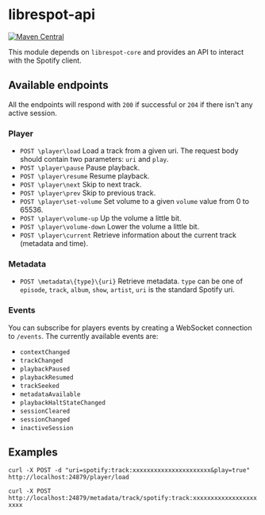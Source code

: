 # librespot-api
[![Maven Central](https://maven-badges.herokuapp.com/maven-central/xyz.gianlu.librespot/librespot-api/badge.svg)](https://maven-badges.herokuapp.com/maven-central/xyz.gianlu.librespot/librespot-api)

This module depends on `librespot-core` and provides an API to interact with the Spotify client.

## Available endpoints

All the endpoints will respond with `200` if successful or `204` if there isn't any active session.

### Player
- `POST \player\load` Load a track from a given uri. The request body should contain two parameters: `uri` and `play`.
- `POST \player\pause` Pause playback.
- `POST \player\resume` Resume playback.
- `POST \player\next` Skip to next track.
- `POST \player\prev` Skip to previous track.
- `POST \player\set-volume` Set volume to a given `volume` value from 0 to 65536.
- `POST \player\volume-up` Up the volume a little bit.
- `POST \player\volume-down` Lower the volume a little bit.
- `POST \player\current` Retrieve information about the current track (metadata and time).

### Metadata
- `POST \metadata\{type}\{uri}` Retrieve metadata. `type` can be one of `episode`, `track`, `album`, `show`, `artist`, `uri` is the standard Spotify uri.

### Events

You can subscribe for players events by creating a WebSocket connection to `/events`.
The currently available events are:
- `contextChanged`
- `trackChanged`
- `playbackPaused`
- `playbackResumed`
- `trackSeeked`
- `metadataAvailable`
- `playbackHaltStateChanged`
- `sessionCleared`
- `sessionChanged`
- `inactiveSession`

## Examples

`curl -X POST -d "uri=spotify:track:xxxxxxxxxxxxxxxxxxxxxx&play=true" http://localhost:24879/player/load`

`curl -X POST http://localhost:24879/metadata/track/spotify:track:xxxxxxxxxxxxxxxxxxxxxx`
